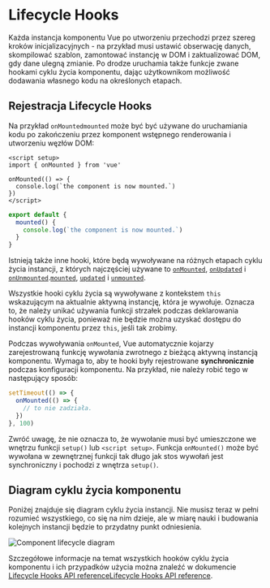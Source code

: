 # Lifecycle Hooks

Każda instancja komponentu Vue po utworzeniu przechodzi przez szereg kroków inicjalizacyjnych - na przykład musi ustawić obserwację danych, skompilować szablon, zamontować instancję w DOM i zaktualizować DOM, gdy dane ulegną zmianie. Po drodze uruchamia także funkcje zwane hookami cyklu życia komponentu, dając użytkownikom możliwość dodawania własnego kodu na określonych etapach.

## Rejestracja Lifecycle Hooks

Na przykład <span class="composition-api">`onMounted`</span><span class="options-api">`mounted`</span> może być być używane do uruchamiania kodu po zakończeniu przez komponent wstępnego renderowania i utworzeniu węzłów DOM:

<div class="composition-api">

```vue
<script setup>
import { onMounted } from 'vue'

onMounted(() => {
  console.log(`the component is now mounted.`)
})
</script>
```

</div>
<div class="options-api">

```js
export default {
  mounted() {
    console.log(`the component is now mounted.`)
  }
}
```

</div>

Istnieją także inne hooki, które będą wywoływane na różnych etapach cyklu życia instancji, z których najczęściej używane to  <span class="composition-api">[`onMounted`](/api/composition-api-lifecycle.html#onmounted), [`onUpdated`](/api/composition-api-lifecycle.html#onupdated) i [`onUnmounted`](/api/composition-api-lifecycle.html#onunmounted).</span><span class="options-api">[`mounted`](/api/options-lifecycle.html#mounted), [`updated`](/api/options-lifecycle.html#updated) i [`unmounted`](/api/options-lifecycle.html#unmounted).</span>

<div class="options-api">

Wszystkie hooki cyklu życia są wywoływane z kontekstem `this` wskazującym na aktualnie aktywną instancję, która je wywołuje. Oznacza to, że należy unikać używania funkcji strzałek podczas deklarowania hooków cyklu życia, ponieważ nie będzie można uzyskać dostępu do instancji komponentu przez `this`, jeśli tak zrobimy.

</div>

<div class="composition-api">

Podczas wywoływania `onMounted`, Vue automatycznie kojarzy zarejestrowaną funkcję wywołania zwrotnego z bieżącą aktywną instancją komponentu. Wymaga to, aby te hooki były rejestrowane **synchronicznie** podczas konfiguracji komponentu. Na przykład, nie należy robić tego w następujący sposób:

```js
setTimeout(() => {
  onMounted(() => {
    // to nie zadziała.
  })
}, 100)
```

Zwróć uwagę, że nie oznacza to, że wywołanie musi być umieszczone we wnętrzu funkcji `setup()` lub `<script setup>`. Funkcja `onMounted()` może być wywołana w zewnętrznej funkcji tak długo jak stos wywołań jest synchroniczny i pochodzi z wnętrza `setup()`.

</div>

## Diagram cyklu życia komponentu

Poniżej znajduje się diagram cyklu życia instancji. Nie musisz teraz w pełni rozumieć wszystkiego, co się na nim dzieje, ale w miarę nauki i budowania kolejnych instancji będzie to przydatny punkt odniesienia.

![Component lifecycle diagram](./images/lifecycle.png)

<!-- https://www.figma.com/file/Xw3UeNMOralY6NV7gSjWdS/Vue-Lifecycle -->

Szczegółowe informacje na temat wszystkich hooków cyklu życia komponentu i ich przypadków użycia można znaleźć w dokumencie <span class="composition-api">[Lifecycle Hooks API reference](/api/composition-api-lifecycle.html)</span><span class="options-api">[Lifecycle Hooks API reference](/api/options-lifecycle.html)</span>.
